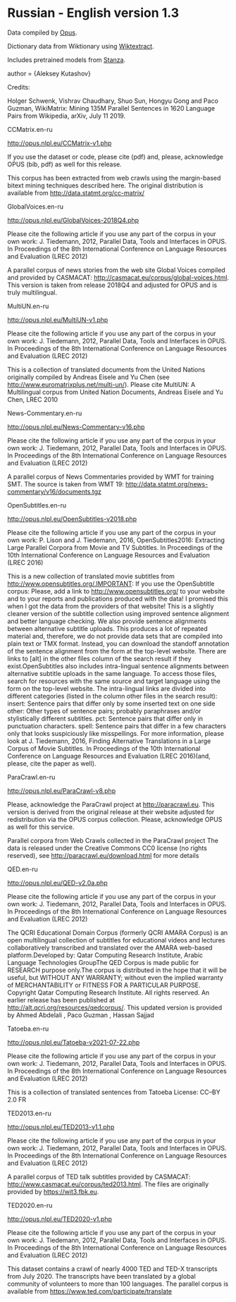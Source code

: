 # Russian - English version 1.3

Data compiled by [Opus](https://opus.nlpl.eu/).

Dictionary data from Wiktionary using [Wiktextract](https://github.com/tatuylonen/wiktextract).

Includes pretrained models from [Stanza](https://github.com/stanfordnlp/stanza/).

author = {Aleksey Kutashov}

Credits:

Holger Schwenk, Vishrav Chaudhary, Shuo Sun, Hongyu Gong and Paco Guzman, WikiMatrix: Mining 135M Parallel Sentences in 1620 Language Pairs from Wikipedia, arXiv, July 11 2019.


CCMatrix.en-ru

http://opus.nlpl.eu/CCMatrix-v1.php

If you use the dataset or code, please cite (pdf) and, please, acknowledge OPUS (bib, pdf) as well for this release.

This corpus has been extracted from web crawls using the margin-based bitext mining techniques described here. The original distribution is available from http://data.statmt.org/cc-matrix/


GlobalVoices.en-ru

http://opus.nlpl.eu/GlobalVoices-2018Q4.php

Please cite the following article if you use any part of the corpus in your own work: J. Tiedemann, 2012, Parallel Data, Tools and Interfaces in OPUS. In Proceedings of the 8th International Conference on Language Resources and Evaluation (LREC 2012)

A parallel corpus of news stories from the web site Global Voices compiled and provided by CASMACAT: http://casmacat.eu/corpus/global-voices.html. This version is taken from release 2018Q4 and adjusted for OPUS and is truly multilingual.

MultiUN.en-ru

http://opus.nlpl.eu/MultiUN-v1.php

Please cite the following article if you use any part of the corpus in your own work: J. Tiedemann, 2012, Parallel Data, Tools and Interfaces in OPUS. In Proceedings of the 8th International Conference on Language Resources and Evaluation (LREC 2012)

This is a collection of translated documents from the United Nations originally compiled by Andreas Eisele and Yu Chen (see http://www.euromatrixplus.net/multi-un/). Please cite MultiUN: A Multilingual corpus from United Nation Documents, Andreas Eisele and Yu Chen, LREC 2010

News-Commentary.en-ru

http://opus.nlpl.eu/News-Commentary-v16.php

Please cite the following article if you use any part of the corpus in your own work: J. Tiedemann, 2012, Parallel Data, Tools and Interfaces in OPUS. In Proceedings of the 8th International Conference on Language Resources and Evaluation (LREC 2012)

A parallel corpus of News Commentaries provided by WMT for training SMT. The source is taken from WMT 19: http://data.statmt.org/news-commentary/v16/documents.tgz

OpenSubtitles.en-ru

http://opus.nlpl.eu/OpenSubtitles-v2018.php

Please cite the following article if you use any part of the corpus in your own work: P. Lison and J. Tiedemann, 2016, OpenSubtitles2016: Extracting Large Parallel Corpora from Movie and TV Subtitles. In Proceedings of the 10th International Conference on Language Resources and Evaluation (LREC 2016)

This is a new collection of translated movie subtitles from http://www.opensubtitles.org/.IMPORTANT: If you use the OpenSubtitle corpus: Please, add a link to http://www.opensubtitles.org/ to your website and to your reports and publications produced with the data! I promised this when I got the data from the providers of that website!  This is a slightly cleaner version of the subtitle collection using improved sentence alignment and better language checking.
We also provide sentence alignments between alternative subtitle uploads. This produces a lot of repeated material and, therefore, we do not provide data sets that are compiled into plain text or TMX format. Instead, you can download the standoff annotation of the sentence alignment from the form at the top-level website. There are links to [alt] in the other files column of the search result if they exist.OpenSubtitles also includes intra-lingual sentence alignments between alternative subtitle uploads in the same language. To access those files, search for resources with the same source and target language using the form on the top-level website. The intra-lingual links are divided into different categories (listed in the column other files in the search result):  insert: Sentence pairs that differ only by some inserted text on one side other: Other types of sentence pairs; probably paraphrases and/or stylistically different subtitles. pct: Sentence pairs that differ only in punctuation characters. spell: Sentence pairs that differ in a few characters only that looks suspiciously like misspellings.  For more information, please look at  J. Tiedemann, 2016, Finding Alternative Translations in a Large Corpus of Movie Subtitles. In Proceedings of the 10th International Conference on Language Resources and Evaluation (LREC 2016)(and, please, cite the paper as well).

ParaCrawl.en-ru

http://opus.nlpl.eu/ParaCrawl-v8.php

Please, acknowledge the ParaCrawl project at http://paracrawl.eu. This version is derived from the original release at their website adjusted for redistribution via the OPUS corpus collection. Please, acknowledge OPUS as well for this service.

Parallel corpora from Web Crawls collected in the ParaCrawl project
The data is released under the Creative Commons CC0 license (no rights reserved), see http://paracrawl.eu/download.html for more details

QED.en-ru

http://opus.nlpl.eu/QED-v2.0a.php

Please cite the following article if you use any part of the corpus in your own work: J. Tiedemann, 2012, Parallel Data, Tools and Interfaces in OPUS. In Proceedings of the 8th International Conference on Language Resources and Evaluation (LREC 2012)

The QCRI Educational Domain Corpus (formerly QCRI AMARA Corpus) is an open multilingual collection of subtitles for educational videos and lectures collaboratively transcribed and translated over the AMARA web-based platform.Developed by: Qatar Computing Research Institute, Arabic Language Technologies GroupThe QED Corpus is made public for RESEARCH purpose only.The corpus is distributed in the hope that it will be useful, but WITHOUT ANY WARRANTY; without even the implied warranty of MERCHANTABILITY or FITNESS FOR A PARTICULAR PURPOSE. Copyright Qatar Computing Research Institute. All rights reserved.
An earlier release has been published at http://alt.qcri.org/resources/qedcorpus/. This updated version is provided by Ahmed Abdelali , Paco Guzman , Hassan Sajjad 


Tatoeba.en-ru

http://opus.nlpl.eu/Tatoeba-v2021-07-22.php

Please cite the following article if you use any part of the corpus in your own work: J. Tiedemann, 2012, Parallel Data, Tools and Interfaces in OPUS. In Proceedings of the 8th International Conference on Language Resources and Evaluation (LREC 2012)

This is a collection of translated sentences from Tatoeba
License: CC–BY 2.0 FR


TED2013.en-ru

http://opus.nlpl.eu/TED2013-v1.1.php

Please cite the following article if you use any part of the corpus in your own work: J. Tiedemann, 2012, Parallel Data, Tools and Interfaces in OPUS. In Proceedings of the 8th International Conference on Language Resources and Evaluation (LREC 2012)

A parallel corpus of TED talk subtitles provided by CASMACAT: http://www.casmacat.eu/corpus/ted2013.html. The files are originally provided by https://wit3.fbk.eu.


TED2020.en-ru

http://opus.nlpl.eu/TED2020-v1.php

Please cite the following article if you use any part of the corpus in your own work: J. Tiedemann, 2012, Parallel Data, Tools and Interfaces in OPUS. In Proceedings of the 8th International Conference on Language Resources and Evaluation (LREC 2012)

This dataset contains a crawl of nearly 4000 TED and TED-X transcripts from July 2020. The transcripts have been translated by a global community of volunteers to more than 100 languages. The parallel corpus is available from https://www.ted.com/participate/translate
